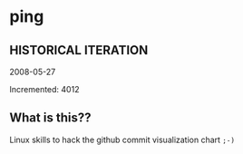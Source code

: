 # ping

## HISTORICAL ITERATION
2008-05-27

Incremented: 4012

## What is this?? 
Linux skills to hack the github commit visualization chart `;-)`

